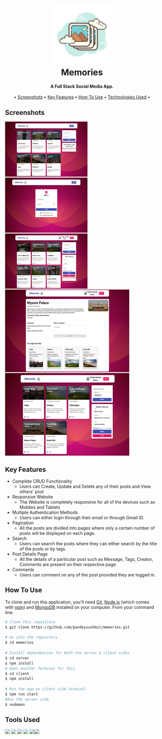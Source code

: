 <h1 align="center">
  <br>
  <a href=""><img src="https://raw.githubusercontent.com/pandeysushmit/memories/main/client/src/images/favicon.png" alt="Memories" height="200" width="200"></a>
  <br>
  Memories
  <br>
</h1>

<h4 align="center">A Full Stack Social Media App.</h4>

<p align="center">
</p>

<p align="center">
• <a href="#Screenshots">Screenshots</a> •
  <a href="#key-features">Key Features</a> •
  <a href="#how-to-use">How To Use</a> •
  <a href="#tools-used">Technologies Used</a> •
<!--   <a href="#contributers-to-this-project">Contributors</a> • -->
</p>


## Screenshots

<p align="center">
  
<img src="https://raw.githubusercontent.com/pandeysushmit/memories/main/screenshots/home_without_login.png" alt="home" height="180" width="270"> <img src="https://raw.githubusercontent.com/pandeysushmit/memories/main/screenshots/Auth.png" alt="auth" height="180" width="270"> <img src="https://raw.githubusercontent.com/pandeysushmit/memories/main/screenshots/pagination.png" alt="pagination" height="180" width="270">
<img src="https://raw.githubusercontent.com/pandeysushmit/memories/main/screenshots/post_details.png" alt="post details" height="270" width="407"> <img src="https://raw.githubusercontent.com/pandeysushmit/memories/main/screenshots/search.png" alt="search" height="270" width="407">

</p>

## Key Features

* Complete CRUD Functionality
  - Users can Create, Update and Delete any of their posts and View others' post
* Responsive Website
  - The Website is completely responsive for all of the devices such as Mobiles and Tablets
* Multiple Authentication Methods
  - Users can either login through their email or through Gmail ID.
* Pagination
  - All the posts are divided into pages where only a certain number of posts will be displayed on each page.
* Search
  - Users can search the posts where they can either search by the title of the posts or by tags.
* Post Details Page
  - All the details of a particular post such as Message, Tags, Creator, Comments are present on their respective page.
* Comments
  - Users can comment on any of the post provided they are logged in.

## How To Use

To clone and run this application, you'll need [Git](https://git-scm.com), [Node.js](https://nodejs.org/en/download/) (which comes with [npm](http://npmjs.com)) and [MongoDB](https://www.mongodb.com/try/download/community) installed on your computer. From your command line:

```bash
# Clone this repository
$ git clone https://github.com/pandeysushmit/memories.git

# Go into the repository
$ cd memories

# Install dependencies for both the server & client sides
$ cd server
$ npm install
# Open another Terminal for this
$ cd client
$ npm install

# Run the app on client side terminal
$ npm run start
#Run the server side
$ nodemon
```
## Tools Used



<img src="https://www.svgrepo.com/download/331488/mongodb.svg" height="50"> <img src="https://www.svgrepo.com/show/330398/express.svg" height="50"> <img src="https://upload.wikimedia.org/wikipedia/commons/thumb/a/a7/React-icon.svg/2300px-React-icon.svg.png" height="50"> <img src="https://seeklogo.com/images/N/nodejs-logo-FBE122E377-seeklogo.com.png" height="50"> <img src="https://upload.wikimedia.org/wikipedia/commons/4/49/Redux.png" height="50"><img src="https://cdn.worldvectorlogo.com/logos/material-ui-1.svg" height="50">


